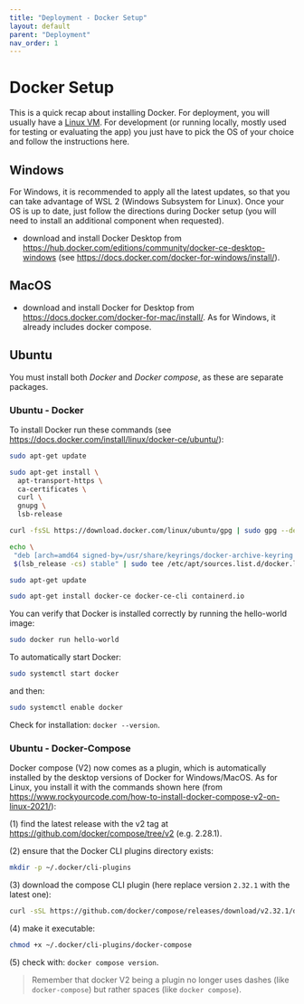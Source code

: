 ```yaml
---
title: "Deployment - Docker Setup"
layout: default
parent: "Deployment"
nav_order: 1
---
```


# Docker Setup

This is a quick recap about installing Docker. For deployment, you will usually have a [Linux VM](#ubuntu). For development (or running locally, mostly used for testing or evaluating the app) you just have to pick the OS of your choice and follow the instructions here.

## Windows

For Windows, it is recommended to apply all the latest updates, so that you can take advantage of WSL 2 (Windows Subsystem for Linux). Once your OS is up to date, just follow the directions during Docker setup (you will need to install an additional component when requested).

- download and install Docker Desktop from <https://hub.docker.com/editions/community/docker-ce-desktop-windows> (see <https://docs.docker.com/docker-for-windows/install/>).

## MacOS

- download and install Docker for Desktop from <https://docs.docker.com/docker-for-mac/install/>. As for Windows, it already includes docker compose.

## Ubuntu

You must install both *Docker* and *Docker compose*, as these are separate packages.

### Ubuntu - Docker

To install Docker run these commands (see <https://docs.docker.com/install/linux/docker-ce/ubuntu/>):

```bash
sudo apt-get update

sudo apt-get install \
  apt-transport-https \
  ca-certificates \
  curl \
  gnupg \
  lsb-release

curl -fsSL https://download.docker.com/linux/ubuntu/gpg | sudo gpg --dearmor -o /usr/share/keyrings/docker-archive-keyring.gpg

echo \
 "deb [arch=amd64 signed-by=/usr/share/keyrings/docker-archive-keyring.gpg] https://download.docker.com/linux/ubuntu \
 $(lsb_release -cs) stable" | sudo tee /etc/apt/sources.list.d/docker.list > /dev/null

sudo apt-get update

sudo apt-get install docker-ce docker-ce-cli containerd.io
```

You can verify that Docker is installed correctly by running the hello-world image:

```bash
sudo docker run hello-world
```

To automatically start Docker:

```bash
sudo systemctl start docker
```

and then:

```bash
sudo systemctl enable docker
```

Check for installation: `docker --version`.

### Ubuntu - Docker-Compose

Docker compose (V2) now comes as a plugin, which is automatically installed by the desktop versions of Docker for Windows/MacOS. As for Linux, you install it with the commands shown here (from <https://www.rockyourcode.com/how-to-install-docker-compose-v2-on-linux-2021/>):

(1) find the latest release with the v2 tag at <https://github.com/docker/compose/tree/v2> (e.g. 2.28.1).

(2) ensure that the Docker CLI plugins directory exists:

```bash
mkdir -p ~/.docker/cli-plugins
```

(3) download the compose CLI plugin (here replace version `2.32.1` with the latest one):

```bash
curl -sSL https://github.com/docker/compose/releases/download/v2.32.1/docker-compose-linux-x86_64 -o ~/.docker/cli-plugins/docker-compose
```

(4) make it executable:

```bash
chmod +x ~/.docker/cli-plugins/docker-compose
```

(5) check with: `docker compose version`.

>Remember that docker V2 being a plugin no longer uses dashes (like `docker-compose`) but rather spaces (like `docker compose`).
